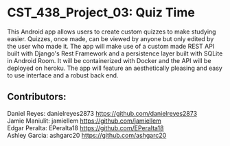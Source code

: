 # CST_438_Project_03: Quiz Time
This Android app allows users to create custom quizzes to make studying easier. Quizzes, once made, can be viewed by anyone but only edited by the user who made it. The app will make use of a custom made REST API built with Django's Rest Framework and a persistence layer built with SQLite in Android Room. It will be containerized with Docker and the API will be deployed on heroku. The app will feature an aesthetically pleasing and easy to use interface and a robust back end.

## Contributors:
Daniel Reyes: danielreyes2873 https://github.com/danielreyes2873 <br>
Jamie Maniulit: jamiellem https://github.com/jamiellem <br>
Edgar Peralta: EPeralta18 https://github.com/EPeralta18 <br>
Ashley Garcia: ashgarc20 https://github.com/ashgarc20 <br>
